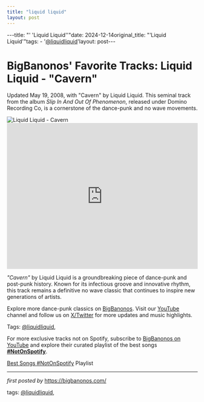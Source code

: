 ```yaml
---
title: "liquid liquid"
layout: post
---
```

---title: "' 'Liquid Liquid''"date: 2024-12-14original_title: "'Liquid Liquid'"tags:  - '[@liquidliquid](/tags/liquidliquid/)'layout: post---<!-- Post Title --><h1 >BigBanonos' Favorite Tracks: Liquid Liquid - "Cavern"</h1> <!-- Introductory Text --><p >Updated May 19, 2008, with "Cavern" by Liquid Liquid. This seminal track from the album <em>Slip In And Out Of Phenomenon</em>, released under Domino Recording Co, is a cornerstone of the dance-punk and no wave movements.</p> <!-- Featured Image --><div > <img src="https://observer-media.go-vip.net/wp-content/uploads/sites/2/2015/07/11182084_10153274879320011_6448905637377138478_n.jpg" alt="Liquid Liquid - Cavern" /></div> <!-- YouTube Video Embed --><div > <iframe width="100%" height="385" src="https://www.youtube.com/embed/yGncWGLHdQw" title="Liquid Liquid - Cavern" frameborder="0" allow="accelerometer; autoplay; clipboard-write; encrypted-media; gyroscope; picture-in-picture; web-share" referrerpolicy="strict-origin-when-cross-origin" allowfullscreen></iframe></div> <!-- Song Information --><div > <p><em>"Cavern"</em> by Liquid Liquid is a groundbreaking piece of dance-punk and post-punk history. Known for its infectious groove and innovative rhythm, this track remains a definitive no wave classic that continues to inspire new generations of artists.</p></div> <!-- Footer Links --><div > <p>Explore more dance-punk classics on <a href="https://bigbanonos.com/" target="_blank">BigBanonos</a>. Visit our <a href="https://www.youtube.com/[@BigBanonos](/tags/BigBanonos/)" target="_blank">YouTube</a> channel and follow us on <a href="https://x.com/bigbanonos" target="_blank">X/Twitter</a> for more updates and music highlights.</p></div> <!-- Tags --><p >Tags: [@liquidliquid](/tags/liquidliquid/),</p><!--Subscribe and Playlist Links--><div>    <p>For more exclusive tracks not on Spotify, subscribe to <a href="https://www.youtube.com/[@BigBanonos](/tags/BigBanonos/)" target="_blank">BigBanonos on YouTube</a> and explore their curated playlist of the best songs <strong>[#NotOnSpotify](/tags/NotOnSpotify/)</strong>.</p>    <p><a href="https://www.youtube.com/playlist?list=PLtuNtuTatqI0kFahUCbtbfenC_ET5O_tr" target="_blank">Best Songs [#NotOnSpotify](/tags/NotOnSpotify/) Playlist<br /></a></p></div><hr /><p><em>first posted by</em> <a href="https://bigbanonos.com/" rel="noopener" target="_new">https://bigbanonos.com/</a></p><p>tags: [@liquidliquid](/tags/liquidliquid/),</p>